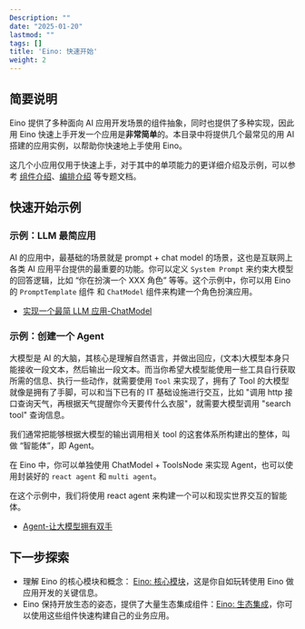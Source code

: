 ```yaml
---
Description: ""
date: "2025-01-20"
lastmod: ""
tags: []
title: 'Eino: 快速开始'
weight: 2
---
```


## 简要说明

Eino 提供了多种面向 AI 应用开发场景的组件抽象，同时也提供了多种实现，因此用 Eino 快速上手开发一个应用是**非常简单**的。本目录中将提供几个最常见的用 AI 搭建的应用实例，以帮助你快速地上手使用 Eino。

这几个小应用仅用于快速上手，对于其中的单项能力的更详细介绍及示例，可以参考 [组件介绍](/zh/docs/eino/core_modules/components)、[编排介绍](/zh/docs/eino/core_modules/chain_and_graph_orchestration/chain_graph_introduction) 等专题文档。

## 快速开始示例

### 示例：LLM 最简应用

AI 的应用中，最基础的场景就是 prompt + chat model 的场景，这也是互联网上各类 AI 应用平台提供的最重要的功能。你可以定义 `System Prompt` 来约束大模型的回答逻辑，比如 “你在扮演一个 XXX 角色” 等等。这个示例中，你可以用 Eino 的 `PromptTemplate` 组件 和 `ChatModel` 组件来构建一个角色扮演应用。

- [实现一个最简 LLM 应用-ChatModel](/zh/docs/eino/quick_start/simple_llm_application)

### 示例：创建一个 Agent

大模型是 AI 的大脑，其核心是理解自然语言，并做出回应，(文本)大模型本身只能接收一段文本，然后输出一段文本。而当你希望大模型能使用一些工具自行获取所需的信息、执行一些动作，就需要使用 `Tool` 来实现了，拥有了 Tool 的大模型就像是拥有了手脚，可以和当下已有的 IT 基础设施进行交互，比如 "调用 http 接口查询天气，再根据天气提醒你今天要传什么衣服"，就需要大模型调用 "search tool" 查询信息。

我们通常把能够根据大模型的输出调用相关 tool 的这套体系所构建出的整体，叫做 “智能体”，即 Agent。

在 Eino 中，你可以单独使用 ChatModel + ToolsNode 来实现 Agent，也可以使用封装好的 `react agent` 和 `multi agent`。

在这个示例中，我们将使用 react agent 来构建一个可以和现实世界交互的智能体。

- [Agent-让大模型拥有双手](/zh/docs/eino/quick_start/agent_llm_with_tools)

## 下一步探索

- 理解 Eino 的核心模块和概念： [Eino: 核心模块](/zh/docs/eino/core_modules)，这是你自如玩转使用 Eino 做应用开发的关键信息。
- Eino 保持开放生态的姿态，提供了大量生态集成组件：[Eino: 生态集成](/zh/docs/eino/ecosystem_integration)，你可以使用这些组件快速构建自己的业务应用。
